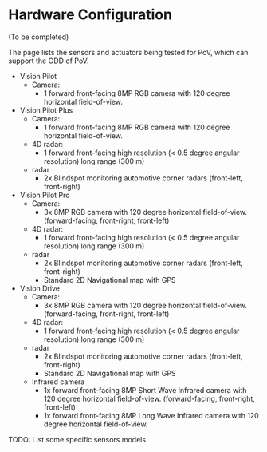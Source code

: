 # Hardware Configuration

(To be completed)

The page lists the sensors and actuators being tested for PoV, which can support the ODD of PoV.

- Vision Pilot
  - Camera:
    - 1 forward front-facing 8MP RGB camera with 120 degree horizontal field-of-view.
- Vision Pilot Plus
  - Camera:
    - 1 forward front-facing 8MP RGB camera with 120 degree horizontal field-of-view.
  - 4D radar:
    - 1 forward front-facing high resolution (< 0.5 degree angular resolution) long range (300 m)
  - radar
    - 2x Blindspot monitoring automotive corner radars (front-left, front-right)
- Vision Pilot Pro
  - Camera:
    - 3x 8MP RGB camera with 120 degree horizontal field-of-view. (forward-facing, front-right, front-left)
  - 4D radar:
    - 1 forward front-facing high resolution (< 0.5 degree angular resolution) long range (300 m)
  - radar
    - 2x Blindspot monitoring automotive corner radars (front-left, front-right)
    - Standard 2D Navigational map with GPS
- Vision Drive
  - Camera:
    - 3x 8MP RGB camera with 120 degree horizontal field-of-view. (forward-facing, front-right, front-left)
  - 4D radar:
    - 1 forward front-facing high resolution (< 0.5 degree angular resolution) long range (300 m)
  - radar
    - 2x Blindspot monitoring automotive corner radars (front-left, front-right)
    - Standard 2D Navigational map with GPS
  - Infrared camera
    - 1x forward front-facing 8MP Short Wave Infrared camera with 120 degree horizontal field-of-view. (forward-facing, front-right, front-left)
    - 1x forward front-facing 8MP Long Wave Infrared camera with 120 degree horizontal field-of-view.

TODO: List some specific sensors models
